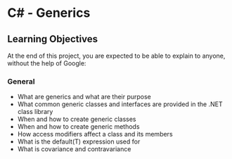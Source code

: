 # C# - Generics

## Learning Objectives
At the end of this project, you are expected to be able to explain to anyone, without the help of Google:

### General
- What are generics and what are their purpose
- What common generic classes and interfaces are provided in the .NET class library
- When and how to create generic classes
- When and how to create generic methods
- How access modifiers affect a class and its members
- What is the default(T) expression used for
- What is covariance and contravariance
